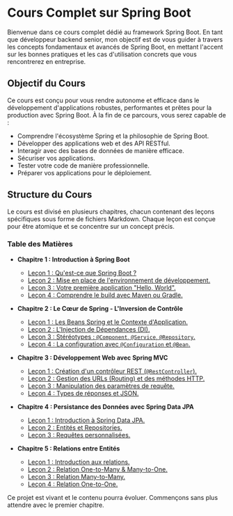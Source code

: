 # Cours Complet sur Spring Boot

Bienvenue dans ce cours complet dédié au framework Spring Boot. En tant que développeur backend senior, mon objectif est de vous guider à travers les concepts fondamentaux et avancés de Spring Boot, en mettant l'accent sur les bonnes pratiques et les cas d'utilisation concrets que vous rencontrerez en entreprise.

## Objectif du Cours

Ce cours est conçu pour vous rendre autonome et efficace dans le développement d'applications robustes, performantes et prêtes pour la production avec Spring Boot. À la fin de ce parcours, vous serez capable de :

- Comprendre l'écosystème Spring et la philosophie de Spring Boot.
- Développer des applications web et des API RESTful.
- Interagir avec des bases de données de manière efficace.
- Sécuriser vos applications.
- Tester votre code de manière professionnelle.
- Préparer vos applications pour le déploiement.

## Structure du Cours

Le cours est divisé en plusieurs chapitres, chacun contenant des leçons spécifiques sous forme de fichiers Markdown. Chaque leçon est conçue pour être atomique et se concentre sur un concept précis.

### Table des Matières

*   **Chapitre 1 : Introduction à Spring Boot**
    *   [Leçon 1 : Qu'est-ce que Spring Boot ?](./chapitre-01-introduction/lecon-01-what-is-spring-boot.md)
    *   [Leçon 2 : Mise en place de l'environnement de développement.](./chapitre-01-introduction/lecon-02-setup-environment.md)
    *   [Leçon 3 : Votre première application "Hello, World".](./chapitre-01-introduction/lecon-03-hello-world.md)
    *   [Leçon 4 : Comprendre le build avec Maven ou Gradle.](./chapitre-01-introduction/lecon-04-build-tool.md)

*   **Chapitre 2 : Le Cœur de Spring - L'Inversion de Contrôle**
    *   [Leçon 1 : Les Beans Spring et le Contexte d'Application.](./chapitre-02-coeur-de-spring/lecon-01-beans-et-contexte.md)
    *   [Leçon 2 : L'Injection de Dépendances (DI).](./chapitre-02-coeur-de-spring/lecon-02-injection-de-dependances.md)
    *   [Leçon 3 : Stéréotypes : `@Component`, `@Service`, `@Repository`.](./chapitre-02-coeur-de-spring/lecon-03-stereotypes.md)
    *   [Leçon 4 : La configuration avec `@Configuration` et `@Bean`.](./chapitre-02-coeur-de-spring/lecon-04-configuration-bean.md)

*   **Chapitre 3 : Développement Web avec Spring MVC**
    *   [Leçon 1 : Création d'un contrôleur REST (`@RestController`).](./chapitre-03-spring-mvc/lecon-01-rest-controller.md)
    *   [Leçon 2 : Gestion des URLs (Routing) et des méthodes HTTP.](./chapitre-03-spring-mvc/lecon-02-routing-et-methodes-http.md)
    *   [Leçon 3 : Manipulation des paramètres de requête.](./chapitre-03-spring-mvc/lecon-03-gestion-des-parametres-de-requete.md)
    *   [Leçon 4 : Types de réponses et JSON.](./chapitre-03-spring-mvc/lecon-04-types-de-reponses-et-json.md)

*   **Chapitre 4 : Persistance des Données avec Spring Data JPA**
    *   [Leçon 1 : Introduction à Spring Data JPA.](./chapitre-04-spring-data-jpa/lecon-01-introduction-a-spring-data-jpa.md)
    *   [Leçon 2 : Entités et Repositories.](./chapitre-04-spring-data-jpa/lecon-02-entites-et-repositories.md)
    *   [Leçon 3 : Requêtes personnalisées.](./chapitre-04-spring-data-jpa/lecon-03-requetes-personnalisees.md)

*   **Chapitre 5 : Relations entre Entités**
    *   [Leçon 1 : Introduction aux relations.](./chapitre-05-relations-entre-entites/lecon-01-introduction-aux-relations.md)
    *   [Leçon 2 : Relation One-to-Many & Many-to-One.](./chapitre-05-relations-entre-entites/lecon-02-relation-onetomany-manytoone.md)
    *   [Leçon 3 : Relation Many-to-Many.](./chapitre-05-relations-entre-entites/lecon-03-relation-manytomany.md)
    *   [Leçon 4 : Relation One-to-One.](./chapitre-05-relations-entre-entites/lecon-04-relation-onetoone.md)

Ce projet est vivant et le contenu pourra évoluer. Commençons sans plus attendre avec le premier chapitre.
